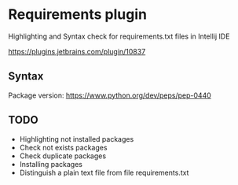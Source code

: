# Requirements plugin

Highlighting and Syntax check for requirements.txt files in Intellij IDE

https://plugins.jetbrains.com/plugin/10837

## Syntax

Package version: https://www.python.org/dev/peps/pep-0440


## TODO

* Highlighting not installed packages
* Check not exists packages
* Check duplicate packages
* Installing packages
* Distinguish a plain text file from file requirements.txt
